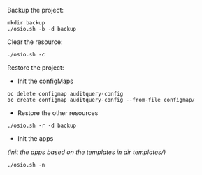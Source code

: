 Backup the project:

```
mkdir backup
./osio.sh -b -d backup
```

Clear the resource:  

```
./osio.sh -c
```

Restore the project:

- Init the configMaps
```
oc delete configmap auditquery-config
oc create configmap auditquery-config --from-file configmap/
```

- Restore the other resources
```
./osio.sh -r -d backup
```

- Init the apps  

_(init the apps based on the templates in dir templates/)_

```
./osio.sh -n
```

